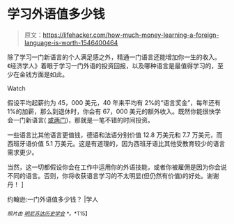 # 学习外语值多少钱

> 原文：<https://lifehacker.com/how-much-money-learning-a-foreign-language-is-worth-1546400464>

除了学习一门新语言的个人满足感之外，精通一门语言还能增加你一生的收入。《经济学人》着眼于学习一门外语的投资回报，以及哪种语言是最值得学习的，至少在金钱方面是如此。

Watch

假设平均起薪约为 45，000 美元，40 年来平均有 2%的“语言奖金”，每年还有 1%的加薪，那么到退休时，你会有 67，000 美元的额外收入。既然你能很快学会一门新语言( [或两门](https://lifehacker.com/i-learned-to-speak-four-languages-in-a-few-years-heres-5903288))，那就是一笔不错的时间投资。

一些语言比其他语言更值钱，德语和法语分别价值 12.8 万美元和 7.7 万美元，而西班牙语价值 5.1 万美元。这是有道理的，因为西班牙语比其他受教育较少的语言需求更少。

当然，这一切都假设你会在工作中运用你的外语技能，或者你被雇佣是因为你会说不同的语言。否则，你将收获语言学习的不太明显(但仍然有价值)的好处。谢谢丹！ ]

约翰逊:一门外语值多少钱？ |学人

*<small>照片由</small>* [*<small>明尼苏达历史学会</small>*](http://www.flickr.com/photos/minnesotahistoricalsociety/4661460062/sizes/z/) <small>*。*T15】</small>